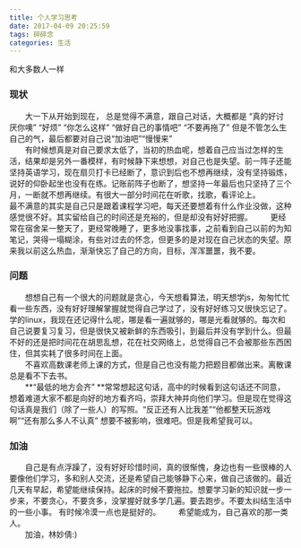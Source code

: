 ```yaml
---
title: 个人学习思考
date: 2017-04-09 20:25:59
tags: 碎碎念
categories: 生活
---
```

和大多数人一样
<!-- more -->
### 现状 ###
　　大一下从开始到现在， 总是觉得不满意，跟自己对话，大概都是 “真的好讨厌你噢” “好烦” “你怎么这样” “做好自己的事情吧” “不要再拖了” 但是不管怎么生自己的气，最后都要对自己说“加油吧”“慢慢来”  
　　有时候想真是对自己要求太低了，当初的热血呢，想着自己应当过怎样的生活，结果却是另外一番模样，有时候静下来想想，对自己也是失望。前一阵子还能坚持英语学习，现在扇贝打卡已经断了，意识到后也不想再继续，没有坚持锻炼，说好的仰卧起坐也没有在练。记账前阵子也断了，想坚持一年最后也只坚持了三个月，一断就不想再继续。有很大一部分时间花在听歌，找歌，看评论上。  
最不满意的其实是自己只是跟着课程学习吧，每天还要想着有什么作业没做，这种感觉很不好。其实留给自己的时间还是充裕的，但是却没有好好把握。
　　更经常在宿舍呆一整天了，更经常晚睡了，更多地没事找事，之前看到自己以前的为知笔记，哭得一塌糊涂，有些对过去的怀念，但更多的是对现在自己状态的失望。原来我以前这么热血，渐渐快忘了自己的方向，目标，浑浑噩噩，我不要。


### 问题 ###
　　想想自己有一个很大的问题就是贪心，今天想看算法，明天想学js，匆匆忙忙看一些东西，没有好好理解掌握就觉得自己学过了，没有好好练习又很快忘记了。学的linux，我现在还记得什么呢，哪是看一遍就够的，哪是光看就够的。每次和自己说要复习复习，但是很快又被新鲜的东西吸引，到最后并没有学到什么。但最不好的还是把时间花在胡思乱想，花在社交网络上，总觉得自己不会被那些东西困住，但其实耗了很多时间在上面。  
　　不喜欢高数课老师上课的方式，但是自己也没有能力把题目都做出来。离散课总是看不下去书。  
　　**“最低的地方会齐” **常常想起这句话，高中的时候看到这句话还不同意，想着难道大家不都是向好的地方看齐吗，崇拜大神并向他们学习。但是现在觉得这句话真是我们（除了一些人）的写照。“反正还有人比我差”“他都整天玩游戏啊”“还有那么多人不认真” 想要不被影响，很难吧。但是我希望我可以。

### 加油 ###
　　自己是有点浮躁了，没有好好珍惜时间，真的很惭愧，身边也有一些很棒的人要像他们学习，多和别人交流，还是希望自己能够静下心来，做自己该做的。最近几天有早起，希望能继续保持。起床的时候不要拖拉。想要学习新的知识就一步一步来，不要贪心，不要贪多，没掌握好就多学几遍。要去跑步。不要太纠结生活中的一些小事。 有时候冷漠一点也是挺好的。 
　　希望能成为，自己喜欢的那一类人。  
　　加油，林妙倩:)

